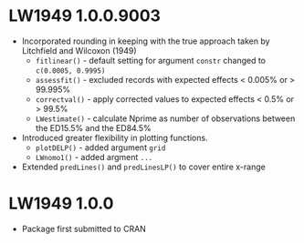 # LW1949 1.0.0.9003

* Incorporated rounding in keeping with the true approach taken by Litchfield and Wilcoxon (1949)
    * `fitlinear()` - default setting for argument `constr` changed to `c(0.0005, 0.9995)`
    * `assessfit()` - excluded records with expected effects < 0.005% or > 99.995%
    * `correctval()` - apply corrected values to expected effects < 0.5% or > 99.5%
    * `LWestimate()` - calculate Nprime as number of observations between the ED15.5% and the ED84.5%
* Introduced greater flexibility in plotting functions.
    * `plotDELP()` - added argument `grid`
    * `LWnomo1()` - added argment `...`
* Extended `predLines()` and `predLinesLP()` to cover entire x-range

# LW1949 1.0.0

* Package first submitted to CRAN
